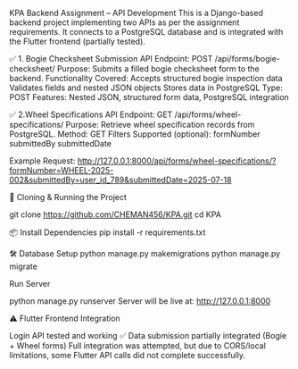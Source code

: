 KPA Backend Assignment – API Development
This is a Django-based backend project implementing two APIs as per the assignment requirements. It connects to a PostgreSQL database and is integrated with the Flutter frontend (partially tested).

✅ 1. Bogie Checksheet Submission API
Endpoint: POST /api/forms/bogie-checksheet/
Purpose: Submits a filled bogie checksheet form to the backend.
Functionality Covered:
Accepts structured bogie inspection data
Validates fields and nested JSON objects
Stores data in PostgreSQL
Type: POST
Features: Nested JSON, structured form data, PostgreSQL integration

✅ 2.Wheel Specifications API
Endpoint: GET /api/forms/wheel-specifications/
Purpose: Retrieve wheel specification records from PostgreSQL.
Method: GET
Filters Supported (optional):
formNumber
submittedBy
submittedDate

Example Request:
http://127.0.0.1:8000/api/forms/wheel-specifications/?formNumber=WHEEL-2025-002&submittedBy=user_id_789&submittedDate=2025-07-18



📁 Cloning & Running the Project

git clone https://github.com/CHEMAN456/KPA.git
cd KPA

📦 Install Dependencies
pip install -r requirements.txt

🛠 Database Setup
python manage.py makemigrations
python manage.py migrate

 Run Server
 
python manage.py runserver
Server will be live at: http://127.0.0.1:8000

⚠️ Flutter Frontend Integration

Login API tested and working ✅
Data submission partially integrated (Bogie + Wheel forms)
Full integration was attempted, but due to CORS/local limitations, some Flutter API calls did not complete successfully.
